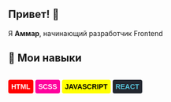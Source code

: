 ## Привет! 👋

Я **Аммар**, начинающий разработчик Frontend

## 🔧 Мои навыки
<div
  id="header"
  style="
    display: flex;
    font-family: Arial, Helvetica, sans-serif;
    font-weight: 600;
    font-size: 14;
  "
>
  <p
    style="
      padding: 6px;
      background-color: red;
      color: white;
      margin-right: 4px;
      border-radius: 4px;
    "
  >
    HTML
  </p>
  <p
    style="
      padding: 6px;
      background-color: #ff009d;
      color: white;
      margin-right: 4px;
      border-radius: 4px;
    "
  >
    SCSS
  </p>
  <p
    style="
      padding: 6px;
      background-color: yellow;
      color: black;
      margin-right: 4px;
      border-radius: 4px;
    "
  >
    JAVASCRIPT
  </p>
  <p
    style="
      padding: 6px;
      background-color: #232730;
      color: #57c4db;
      margin-right: 4px;
      border-radius: 4px;
    "
  >
    REACT
  </p>
</div>
